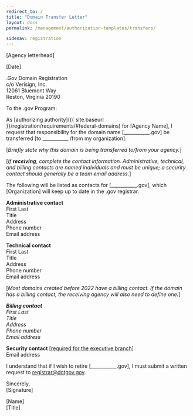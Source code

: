 ```yaml
---
redirect_to: /
title: "Domain Transfer Letter"
layout: docs
permalink: /management/authorization-templates/transfers/

sidenav: registration
---
```


[Agency letterhead]

[Date]

.Gov Domain Registration\
c/o Verisign, Inc.\
12061 Bluemont Way\
Reston, Virginia 20190

To the .gov Program:

As [authorizing authority]({{ site.baseurl }}/registration/requirements/#federal-domains) for [Agency Name], I request that responsibility for the domain name [\_\_\_\_\_\_\_\_\_\_\_.gov\] be transferred [to \_\_\_\_\_\_\_\_\_\_\_ /from my organization].

[*Briefly state why this domain is being transferred to/from your agency.*]

[*If **receiving**, complete the contact information. Administrative, technical, and billing contacts are named individuals and must be unique; a security contact should generally be a team email address.*]

The following will be listed as contacts for [\_\_\_\_\_\_\_\_\_\_\_.gov], which [Organization] will keep up to date in the .gov registrar.

**Administrative contact**\
First Last\
Title\
Address\
Phone number\
Email address

**Technical contact**\
First Last\
Title\
Address\
Phone number\
Email address

[*Most domains created before 2022 have a billing contact. If the domain has a billing contact, the receiving agency will also need to define one.*]

_**Billing contact**\
First Last\
Title\
Address\
Phone number\
Email address_

**Security contact** [[required for the executive branch](https://cyber.dhs.gov/bod/20-01/#enable-receipt-of-unsolicited-reports)]\
Email address

I understand that if I wish to retire [\_\_\_\_\_\_\_\_\_\_\_.gov], I must submit a written request to <registrar@dotgov.gov>.

Sincerely,\
[Signature]

[Name]\
[Title]
